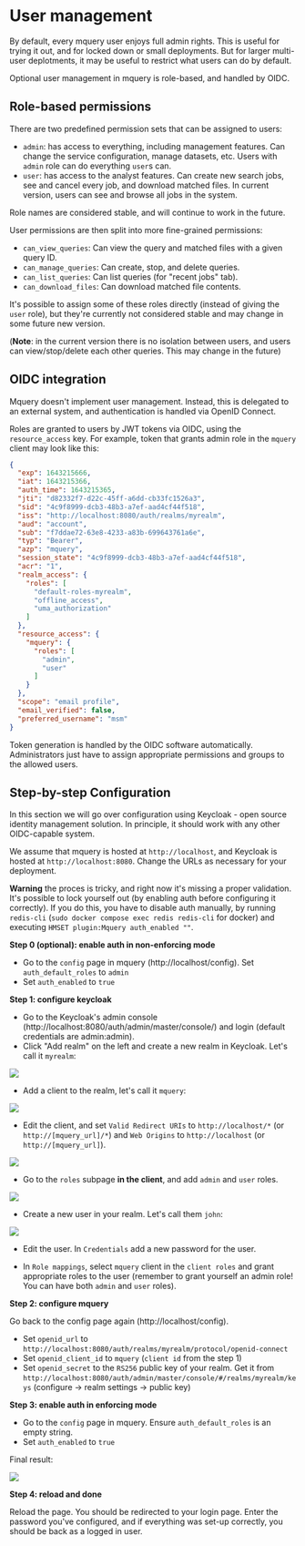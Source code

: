 # User management

By default, every mquery user enjoys full admin rights.
This is useful for trying it out, and for locked down or
small deployments. But for larger multi-user deplotments, it may
be useful to restrict what users can do by default.

Optional user management in mquery is role-based, and handled by OIDC.

## Role-based permissions

There are two predefined permission sets that can be assigned to users:

 - `admin`: has access to everything, including management features.
 Can change the service configuration, manage datasets, etc.
 Users with `admin` role can do everything `user`s can.
 - `user`: has access to the analyst features. Can
 create new search jobs, see and cancel every job, and download
 matched files. In current version, users can see and browse
 all jobs in the system.

Role names are considered stable, and will continue to work in the future.

User permissions are then split into more fine-grained permissions:

 - `can_view_queries`: Can view the query and matched files with a given query ID.
 - `can_manage_queries`: Can create, stop, and delete queries.
 - `can_list_queries`: Can list queries (for "recent jobs" tab).
 - `can_download_files`: Can download matched file contents.

It's possible to assign some of these roles directly (instead of giving the
`user` role), but they're currently not considered stable and
may change in some future new version.

(**Note**: in the current version there is no isolation between users, and
users can view/stop/delete each other queries. This may change in the future)

## OIDC integration

Mquery doesn't implement user management. Instead, this is delegated
to an external system, and authentication is handled via OpenID
Connect.

Roles are granted to users by JWT tokens via OIDC, using the
`resource_access` key. For example, token that grants admin role
in the `mquery` client may look like this:

```json
{
  "exp": 1643215666,
  "iat": 1643215366,
  "auth_time": 1643215365,
  "jti": "d82332f7-d22c-45ff-a6dd-cb33fc1526a3",
  "sid": "4c9f8999-dcb3-48b3-a7ef-aad4cf44f518",
  "iss": "http://localhost:8080/auth/realms/myrealm",
  "aud": "account",
  "sub": "f7ddae72-63e8-4233-a83b-699643761a6e",
  "typ": "Bearer",
  "azp": "mquery",
  "session_state": "4c9f8999-dcb3-48b3-a7ef-aad4cf44f518",
  "acr": "1",
  "realm_access": {
    "roles": [
      "default-roles-myrealm",
      "offline_access",
      "uma_authorization"
    ]
  },
  "resource_access": {
    "mquery": {
      "roles": [
        "admin",
        "user"
      ]
    }
  },
  "scope": "email profile",
  "email_verified": false,
  "preferred_username": "msm"
}
```

Token generation is handled by the OIDC software automatically.
Administrators just have to assign appropriate permissions and
groups to the allowed users.

## Step-by-step Configuration

In this section we will go over configuration using Keycloak - open
source identity management solution. In principle, it should work
with any other OIDC-capable system.

We assume that mquery is hosted at `http://localhost`,
and Keycloak is hosted at `http://localhost:8080`. Change the URLs
as necessary for your deployment. 

**Warning** the proces is tricky, and right now it's missing a proper validation.
It's possible to lock yourself out (by enabling auth before configuring it
correctly). If you do this, you have to disable auth manually, by running
`redis-cli` (`sudo docker compose exec redis redis-cli` for docker) and
executing `HMSET plugin:Mquery auth_enabled ""`.

**Step 0 (optional): enable auth in non-enforcing mode**

- Go to the `config` page in mquery (http://localhost/config). Set `auth_default_roles` to `admin`
- Set `auth_enabled` to `true`

**Step 1: configure keycloak**

- Go to the Keycloak's admin console (http://localhost:8080/auth/admin/master/console/) and login
(default credentials are admin:admin).
- Click "Add realm" on the left and create a new realm in Keycloak. Let's call it `myrealm`:

![](./new-realm.png)

- Add a client to the realm, let's call it `mquery`:

![](./new-client.png)

- Edit the client, and set `Valid Redirect URIs` to `http://localhost/*` (or `http://[mquery_url]/*`) and `Web Origins` to `http://localhost` (or `http://[mquery_url]`).

![](./client-urls.png)

- Go to the `roles` subpage **in the client**, and add `admin` and `user` roles.

![](./new-roles.png)

- Create a new user in your realm. Let's call them `john`:

![](./new-user.png)

- Edit the user. In `Credentials` add a new password for the user.

- In `Role mappings`, select `mquery` client in the `client roles`
and grant appropriate roles to the user (remember to grant yourself an admin role! You can have both `admin` and `user` roles).

**Step 2: configure mquery**

Go back to the config page again (http://localhost/config).

- Set `openid_url` to `http://localhost:8080/auth/realms/myrealm/protocol/openid-connect`
- Set `openid_client_id` to `mquery` (`client id` from the step 1)
- Set `openid_secret` to the `RS256` public key of your realm.
Get it from `http://localhost:8080/auth/admin/master/console/#/realms/myrealm/keys`
(configure -> realm settings -> public key)

**Step 3: enable auth in enforcing mode**

- Go to the `config` page in mquery. Ensure `auth_default_roles` is
an empty string.
- Set `auth_enabled` to `true`

Final result:

![](./config-example.png)

**Step 4: reload and done**

Reload the page. You should be redirected to your login page. Enter the password you've
configured, and if everything was set-up correctly, you should be back as a logged in user.
